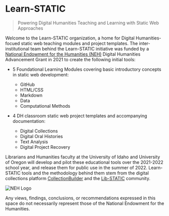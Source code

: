 # Learn-STATIC

> Powering Digital Humanities Teaching and Learning with Static Web Approaches

Welcome to the Learn-STATIC organization, a home for Digital Humanities-focued static web teaching modules and project templates.
The inter-institutional team behind the Learn-STATIC initiative was funded by a [National Endowment for the Humanities (NEH)](https://www.neh.gov/) Digital Humanities Advancement Grant in 2021 to create the following initial tools:

- 5 Foundational Learning Modules covering basic introductory concepts in static web development:
  - GitHub
  - HTML/CSS
  - Markdown
  - Data
  - Computational Methods
  
- 4 DH classroom static web project templates and accompanying documentation:
  - Digital Collections
  - Digital Oral Histories
  - Text Analysis
  - Digital Project Recovery

Librarians and Humanities faculty at the University of Idaho and University of Oregon will develop and pilot these educational tools over the 2021-2022 school year, and release them for public use in the summer of 2022. 
Learn-STATIC tools and the methodology behind them stem from the digital collections platform [CollectionBuilder](https://collectionbuilder.github.io/) and the [Lib-STATIC](https://lib-static.github.io/) community.

![NEH Logo](https://www.lib.uidaho.edu/media/cdil/neh-logo-small.jpg)

Any views, findings, conclusions, or recommendations expressed in this space do not necessarily represent those of the National Endowment for the Humanities.
